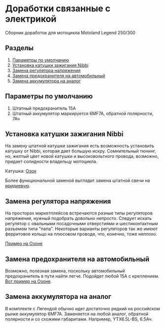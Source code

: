 # Доработки связанные с электрикой
Сборник доработок для мотоцикла Motoland Legend 250/300

## Разделы
1. [Параметры по умолчанию](#params)
2. [Установка катушки зажигания Nibbi](#nibbicoil)
3. [Замена регулятора напряжения](#reg)
4. [Замена предохранителя на автомобильный](#fuse)
5. [Замена аккумулятора на аналог](#acc)


## Параметры по умолчанию <a name="params"></a>

1. Штатный предохранитель 15А
2. Штатный аккумулятор маркируется 6MF7A, обратной полярности, 7Ач


## Установка катушки зажигания Nibbi <a name="nibbicoil"></a>

На замену штатной катушки зажигания есть возможность установить катушку от Nibbi, которая дает большую искру.
Сомнительный тюнинг, но, желтый цвет новой катушки и высоковольтного провода, возможно, придает солидности владельцу мотоцикла.

Катушка: [Озон](https://ozon.ru/t/ganXQa0)

Более функциональной заменой выглядит замена штатной свечи на [иридиевую](https://ozon.ru/t/DL9827A).


## Замена регулятора напряжения <a name="reg"></a>

На просторах маркетплейсов встречаются разные типы регуляторов напряжения, нужный подобрать довольно непросто.
Следует искать регулятор с овальными посадочными отверстиями и шестиконтактным разъемом типа "папа". Некоторые варианты регуляторов так же имеют ферритовое кольцо на плюсовом проводе, что, конечно, тоже неплохо.

[Пример на Озоне](https://ozon.ru/t/I08NQqN)


## Замена предохранителя на автомобильный <a name="fuse"></a>

Возможно, полезная замена, поскольку автомобильный предохранитель в пути найти легче.
Подойдет любой 15А с креплением. [Вот пример на Озоне](https://ozon.ru/t/teiL2wQ).


## Замена аккумулятора на аналог <a name="acc"></a>
В комплекте с Легендой обычно идет достаточно редкий на российском рынке аккумулятор 6MF7A. Заменяется на любой аналог, обратной полярности и со схожими габаритами. Например, YTX6.5L-BS, 6.5Ач.
